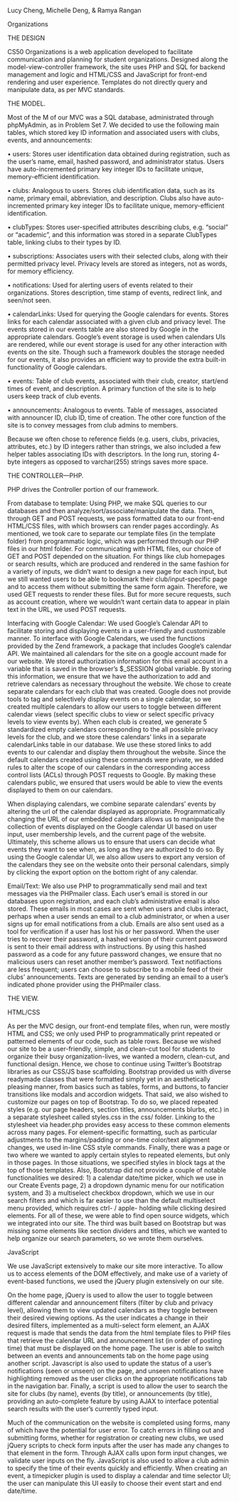 Lucy Cheng, Michelle Deng, & Ramya Rangan

Organizations

THE DESIGN 

CS50 Organizations is a web application developed to facilitate communication and planning for student
organizations. Designed along the model-view-controller framework, the site uses PHP and SQL for backend
management and logic and HTML/CSS and JavaScript for front-end rendering and user experience. Templates
do not directly query and manipulate data, as per MVC standards.

THE MODEL.

Most of the M of our MVC was a SQL database, administrated through phpMyAdmin, as in Problem Set 7.
We decided to use the following main tables, which stored key ID information and associated users with
clubs, events, and announcements:

• users: Stores user identification data obtained during registration, such as the user’s name, email,
hashed password, and administrator status. Users have auto-incremented primary key integer IDs to
facilitate unique, memory-efficient identification.

• clubs: Analogous to users. Stores club identification data, such as its name, primary email,
abbreviation, and description. Clubs also have auto-incremented primary key integer IDs to facilitate
unique, memory-efficient identification.

• clubTypes: Stores user-specified attributes describing clubs, e.g. “social” or “academic”, and this
information was stored in a separate ClubTypes table, linking clubs to their types by ID.

• subscriptions: Associates users with their selected clubs, along with their permitted privacy level.
Privacy levels are stored as integers, not as words, for memory efficiency.

• notifications: Used for alerting users of events related to their organizations. Stores description, time
stamp of events, redirect link, and seen/not seen.

• calendarLinks: Used for querying the Google calendars for events. Stores links for each calendar
associated with a given club and privacy level. The events stored in our events table are also stored
by Google in the appropriate calendars. Google’s event storage is used when calendars UIs are
rendered, while our event storage is used for any other interaction with events on the site. Though
such a framework doubles the storage needed for our events, it also provides an efficient way to
provide the extra built-in functionality of Google calendars.

• events: Table of club events, associated with their club, creator, start/end times of event, and
description. A primary function of the site is to help users keep track of club events.

• announcements: Analogous to events. Table of messages, associated with announcer ID, club ID,
time of creation. The other core function of the site is to convey messages from club admins to
members.

Because we often chose to reference fields (e.g. users, clubs, privacies, attributes, etc.) by ID integers rather
than strings, we also included a few helper tables associating IDs with descriptors. In the long run, storing 4-
byte integers as opposed to varchar(255) strings saves more space.

THE CONTROLLER—PHP.

PHP drives the Controller portion of our framework.

From database to template:
 Using PHP, we make SQL queries to our databases and then analyze/sort/associate/manipulate the data.
Then, through GET and POST requests, we pass formatted data to our front-end HTML/CSS files, with which
browsers can render pages accordingly. As mentioned, we took care to separate our template files (in the
template folder) from programmatic logic, which was performed through our PHP files in our html folder.
For communicating with HTML files, our choice of GET and POST depended on the situation. For things like
club homepages or search results, which are produced and rendered in the same fashion for a variety of
inputs, we didn’t want to design a new page for each input, but we still wanted users to be able to bookmark
their club/input-specific page and to access them without submitting the same form again. Therefore, we used
GET requests to render these files. But for more secure requests, such as account creation, where we
wouldn’t want certain data to appear in plain text in the URL, we used POST requests.

Interfacing with Google Calendar:
We used Google’s Calendar API to facilitate storing and displaying events in a user-friendly and customizable
manner. To interface with Google Calendars, we used the functions provided by the Zend framework, a
package that includes Google’s calendar API. We maintained all calendars for the site on a google account
made for our website. We stored authorization information for this email account in a variable that is saved in
the browser’s $_SESSION global variable. By storing this information, we ensure that we have the
authorization to add and retrieve calendars as necessary throughout the website.
We chose to create separate calendars for each club that was created. Google does not provide tools to tag
and selectively display events on a single calendar, so we created multiple calendars to allow our users to
toggle between different calendar views (select specific clubs to view or select specific privacy levels to view
events by). When each club is created, we generate 5 standardized empty calendars corresponding to the all
possible privacy levels for the club, and we store these calendars’ links in a separate calendarLinks table in our
database. We use these stored links to add events to our calendar and display them throughout the website.
Since the default calendars created using these commands were private, we added rules to alter the scope of
our calendars in the corresponding access control lists (ACLs) through POST requests to Google. By making
these calendars public, we ensured that users would be able to view the events displayed to them on our
calendars.

When displaying calendars, we combine separate calendars’ events by altering the url of the calendar
displayed as appropriate. Programmatically changing the URL of our embedded calendars allows us to
manipulate the collection of events displayed on the Google calendar UI based on user input, user
membership levels, and the current page of the website. Ultimately, this scheme allows us to ensure that
users can decide what events they want to see when, as long as they are authorized to do so.
By using the Google calendar UI, we also allow users to export any version of the calendars they see on the
website onto their personal calendars, simply by clicking the export option on the bottom right of any
calendar.

Email/Text:
We also use PHP to programmatically send mail and text messages via the PHPmailer class. Each user’s email
is stored in our databases upon registration, and each club’s administrative email is also stored. These emails
in most cases are sent when users and clubs interact, perhaps when a user sends an email to a club
administrator, or when a user signs up for email notifications from a club. Emails are also sent used as a tool
for verification if a user has lost his or her password. When the user tries to recover their password, a hashed
version of their current password is sent to their email address with instructions. By using this hashed
password as a code for any future password changes, we ensure that no malicious users can reset another
member’s password. Text notifiactions are less frequent; users can choose to subscribe to a mobile feed of
their clubs’ announcements. Texts are generated by sending an email to a user’s indicated phone provider
using the PHPmailer class.

THE VIEW.

HTML/CSS

As per the MVC design, our front-end template files, when run, were mostly HTML and CSS; we only used
PHP to programmatically print repeated or patterned elements of our code, such as table rows.
Because we wished our site to be a user-friendly, simple, and clean-cut tool for students to organize their
busy organization-lives, we wanted a modern, clean-cut, and functional design. Hence, we chose to continue
using Twitter’s Bootstrap libraries as our CSS/JS base scaffolding. Bootstrap provided us with diverse readymade
classes that were formatted simply yet in an aesthetically pleasing manner, from basics such as tables,
forms, and buttons, to fancier transitions like modals and accordion widgets.
That said, we also wished to customize our pages on top of Bootstrap. To do so, we placed repeated styles
(e.g. our page headers, section titles, announcements blurbs, etc.) in a separate stylesheet called styles.css in
the css/ folder. Linking to the stylesheet via header.php provides easy access to these common elements
across many pages. For element-specific formatting, such as particular adjustments to the margins/padding or
one-time color/text alignment changes, we used in-line CSS style commands. Finally, there was a page or two
where we wanted to apply certain styles to repeated elements, but only in those pages. In those situations,
we specified styles in block <style> </style> tags at the top of those templates.
Also, Bootstrap did not provide a couple of notable functionalities we desired: 1) a calendar date/time picker,
which we use in our Create Events page, 2) a dropdown dynamic menu for our notification system, and 3) a
multiselect checkbox dropdown, which we use in our search filters and which is far easier to use than the
default multiselect menu provided, which requires ctrl- / apple- holding while clicking desired elements. For all
of these, we were able to find open source widgets, which we integrated into our site. The third was built
based on Bootstrap but was missing some elements like section dividers and titles, which we wanted to help
organize our search parameters, so we wrote them ourselves.

JavaScript

We use JavaScript extensively to make our site more interactive. To allow us to access elements of the DOM
effectively, and make use of a variety of event-based functions, we used the jQuery plugin extensively on our
site.

On the home page, jQuery is used to allow the user to toggle between different calendar and announcement
filters (filter by club and privacy level), allowing them to view updated calendars as they toggle between their
desired viewing options. As the user indicates a change in their desired filters, implemented as a multi-select
form element, an AJAX request is made that sends the data from the html template files to PHP files that
retrieve the calendar URL and announcement list (in order of posting time) that must be displayed on the
home page. The user is able to switch between an events and announcements tab on the home page using
another script. Javascript is also used to update the status of a user’s notifications (seen or unseen) on the
page, and unseen notifications have highlighting removed as the user clicks on the appropriate notifications tab
in the navigation bar. Finally, a script is used to allow the user to search the site for clubs (by name), events
(by title), or announcements (by title), providing an auto-complete feature by using AJAX to interface
potential search results with the user’s currently typed input.

Much of the communication on the website is completed using forms, many of which have the potential for
user error. To catch errors in filling out and submitting forms, whether for registration or creating new clubs,
we used jQuery scripts to check form inputs after the user has made any changes to that element in the
form. Through AJAX calls upon form input changes, we validate user inputs on the fly.
JavaScript is also used to allow a club admin to specify the time of their events quickly and efficiently. When
creating an event, a timepicker plugin is used to display a calendar and time selector UI; the user can
manipulate this UI easily to choose their event start and end date/time.
